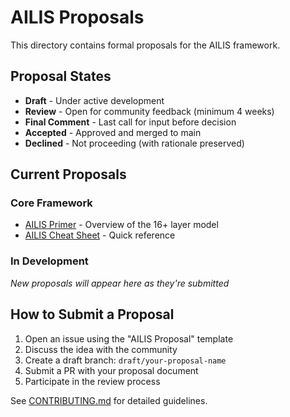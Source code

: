 # AILIS Proposals

This directory contains formal proposals for the AILIS framework.

## Proposal States

- **Draft** - Under active development
- **Review** - Open for community feedback (minimum 4 weeks)
- **Final Comment** - Last call for input before decision
- **Accepted** - Approved and merged to main
- **Declined** - Not proceeding (with rationale preserved)


## Current Proposals

### Core Framework

- [AILIS Primer](AILIS_Primer.md) - Overview of the 16+ layer model
- [AILIS Cheat Sheet](AILIS_Cheat_Sheet.md) - Quick reference


### In Development

_New proposals will appear here as they're submitted_

## How to Submit a Proposal

1. Open an issue using the "AILIS Proposal" template
2. Discuss the idea with the community
3. Create a draft branch: `draft/your-proposal-name`
4. Submit a PR with your proposal document
5. Participate in the review process


See [CONTRIBUTING.md](../CONTRIBUTING.md) for detailed guidelines.
